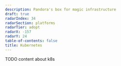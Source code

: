 ```yaml
---
description: Pandora's box for magic infrastructure
draft: true
radarIndex: 34
radarSection: platforms
radarTier: adopt
radarX: -157
radarY: 24
table-of-contents: false
title: Kubernetes
---
```


TODO content about k8s
